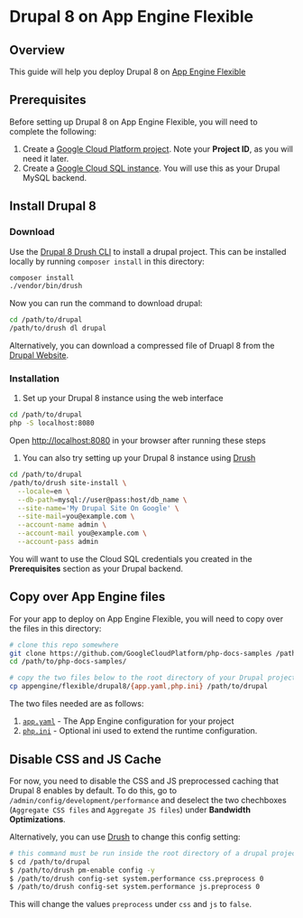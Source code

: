 Drupal 8 on App Engine Flexible
===============================

## Overview

This guide will help you deploy Drupal 8 on [App Engine Flexible][1]

## Prerequisites

Before setting up Drupal 8 on App Engine Flexible, you will need to complete the following:

  1. Create a [Google Cloud Platform project][2]. Note your **Project ID**, as you will need it
     later.
  1. Create a [Google Cloud SQL instance][3]. You will use this as your Drupal MySQL backend.

## Install Drupal 8

### Download

Use the [Drupal 8 Drush CLI][4] to install a drupal project. This can be installed locally
by running `composer install` in this directory:

```sh
composer install
./vendor/bin/drush
```

Now you can run the command to download drupal:

```sh
cd /path/to/drupal
/path/to/drush dl drupal
```

Alternatively, you can download a compressed file of Druapl 8 from the [Drupal Website][5].

### Installation

  1. Set up your Drupal 8 instance using the web interface
  ```sh
  cd /path/to/drupal
  php -S localhost:8080
  ```
  Open [http://localhost:8080](http://localhost:8080) in your browser after running these steps

  1. You can also try setting up your Drupal 8 instance using [Drush][4]
  ```sh
  cd /path/to/drupal
  /path/to/drush site-install \
    --locale=en \
    --db-path=mysql://user@pass:host/db_name \
    --site-name='My Drupal Site On Google' \
    --site-mail=you@example.com \
    --account-name admin \
    --account-mail you@example.com \
    --account-pass admin
  ```

You will want to use the Cloud SQL credentials you created in the **Prerequisites** section as your
Drupal backend.

## Copy over App Engine files

For your app to deploy on App Engine Flexible, you will need to copy over the files in this
directory:

```sh
# clone this repo somewhere
git clone https://github.com/GoogleCloudPlatform/php-docs-samples /path/to/php-docs-samples
cd /path/to/php-docs-samples/

# copy the two files below to the root directory of your Drupal project
cp appengine/flexible/drupal8/{app.yaml,php.ini} /path/to/drupal
```

The two files needed are as follows:

  1. [`app.yaml`](app.yaml) - The App Engine configuration for your project
  1. [`php.ini`](php.ini) - Optional ini used to extend the runtime configuration.

## Disable CSS and JS Cache

For now, you need to disable the CSS and JS preprocessed caching that Drupal 8 enables by default.
To do this, go to `/admin/config/development/performance` and deselect the two
chechboxes (`Aggregate CSS files` and `Aggregate JS files`) under **Bandwidth Optimizations**.

Alternatively, you can use [Drush][4] to change this config setting:

```sh
# this command must be run inside the root directory of a drupal project
$ cd /path/to/drupal
$ /path/to/drush pm-enable config -y
$ /path/to/drush config-set system.performance css.preprocess 0
$ /path/to/drush config-set system.performance js.preprocess 0
```

This will change the values `preprocess` under `css` and `js` to `false`.

[1]: https://cloud.google.com/appengine/docs/flexible/
[2]: https://console.cloud.google.com
[3]: https://cloud.google.com/sql/docs/getting-started
[4]: http://docs.drush.org/en/master/install/
[5]: https://www.drupal.org/8/download